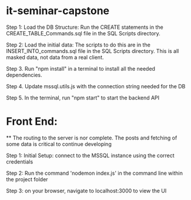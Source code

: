 # it-seminar-capstone

Step 1: Load the DB Structure: Run the CREATE statements in the CREATE_TABLE_Commands.sql file in the SQL Scripts directory.

Step 2: Load the initial data: The scripts to do this are in the INSERT_INTO_commands.sql file in the SQL Scripts directory.
        This is all masked data, not data from a real client.

Step 3. Run "npm install" in a terminal to install all the needed dependencies.

Step 4. Update mssql.utils.js with the connection string needed for the DB

Step 5. In the terminal, run "npm start" to start the backend API

# Front End:

** The routing to the server is nor complete. The posts and fetching of some data is critical to continue developing 

Step 1: Initial Setup: connect to the MSSQL instance using the correct credentials

Step 2: Run the command 'nodemon index.js' in the command line within the project folder 

Step 3: on your browser, navigate to localhost:3000 to view the UI